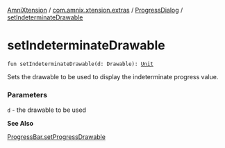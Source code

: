 [AmniXtension](../../index.md) / [com.amnix.xtension.extras](../index.md) / [ProgressDialog](index.md) / [setIndeterminateDrawable](./set-indeterminate-drawable.md)

# setIndeterminateDrawable

`fun setIndeterminateDrawable(d: Drawable): `[`Unit`](https://kotlinlang.org/api/latest/jvm/stdlib/kotlin/-unit/index.html)

Sets the drawable to be used to display the indeterminate progress value.

### Parameters

`d` - the drawable to be used

**See Also**

[ProgressBar.setProgressDrawable](#)

